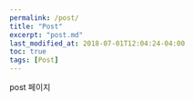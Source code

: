 ```yaml
---
permalink: /post/
title: "Post"
excerpt: "post.md"
last_modified_at: 2018-07-01T12:04:24-04:00
toc: true
tags: [Post]
---
```

post 페이지
